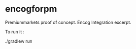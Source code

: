 # encogforpm
Premiummarkets proof of concept. Encog Integration excerpt.

To run it : 

./gradlew run
